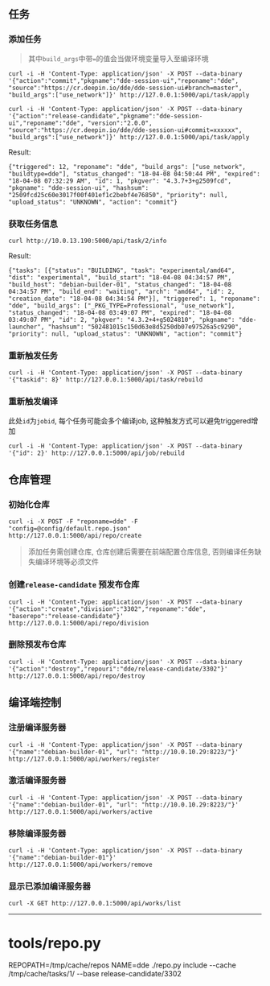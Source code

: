 ## 任务
### 添加任务
> 其中`build_args`中带`=`的值会当做环境变量导入至编译环境

```
curl -i -H 'Content-Type: application/json' -X POST --data-binary '{"action":"commit","pkgname":"dde-session-ui","reponame":"dde", "source":"https://cr.deepin.io/dde/dde-session-ui#branch=master", "build_args":["use_network"]}' http://127.0.0.1:5000/api/task/apply
```

```
curl -i -H 'Content-Type: application/json' -X POST --data-binary '{"action":"release-candidate","pkgname":"dde-session-ui","reponame":"dde", "version":"2.0.0", "source":"https://cr.deepin.io/dde/dde-session-ui#commit=xxxxxx", "build_args":["use_network"]}' http://127.0.0.1:5000/api/task/apply
```
Result:
```
{"triggered": 12, "reponame": "dde", "build_args": ["use_network", "buildtype=dde"], "status_changed": "18-04-08 04:50:44 PM", "expired": "18-04-08 07:32:29 AM", "id": 1, "pkgver": "4.3.7+3+g2509fcd", "pkgname": "dde-session-ui", "hashsum": "2509fcd25c60e3017f00f401ef1c2bebf4e76850", "priority": null, "upload_status": "UNKNOWN", "action": "commit"}
```

### 获取任务信息
```
curl http://10.0.13.190:5000/api/task/2/info
```
Result:
```
{"tasks": [{"status": "BUILDING", "task": "experimental/amd64", "dist": "experimental", "build_start": "18-04-08 04:34:57 PM", "build_host": "debian-builder-01", "status_changed": "18-04-08 04:34:57 PM", "build_end": "waiting", "arch": "amd64", "id": 2, "creation_date": "18-04-08 04:34:54 PM"}], "triggered": 1, "reponame": "dde", "build_args": ["_PKG_TYPE=Professional", "use_network"], "status_changed": "18-04-08 03:49:07 PM", "expired": "18-04-08 03:49:07 PM", "id": 2, "pkgver": "4.3.2+4+g5024810", "pkgname": "dde-launcher", "hashsum": "502481015c150d63e8d5250db07e97526a5c9290", "priority": null, "upload_status": "UNKNOWN", "action": "commit"}
```

### 重新触发任务
```
curl -i -H 'Content-Type: application/json' -X POST --data-binary '{"taskid": 8}' http://127.0.0.1:5000/api/task/rebuild
```

### 重新触发编译
此处`id`为`jobid`, 每个任务可能会多个编译job, 这种触发方式可以避免triggered增加
```
curl -i -H 'Content-Type: application/json' -X POST --data-binary '{"id": 2}' http://127.0.0.1:5000/api/job/rebuild
```
## 仓库管理
### 初始化仓库
```
curl -i -X POST -F "reponame=dde" -F "config=@config/default.repo.json" http://127.0.0.1:5000/api/repo/create
```
> 添加任务需创建仓库, 仓库创建后需要在前端配置仓库信息, 否则编译任务缺失编译环境等必须文件



### 创建`release-candidate` 预发布仓库
```
curl -i -H 'Content-Type: application/json' -X POST --data-binary '{"action":"create","division":"3302","reponame":"dde", "baserepo":"release-candidate"}' http://127.0.0.1:5000/api/repo/division
```

### 删除预发布仓库
```
curl -i -H 'Content-Type: application/json' -X POST --data-binary '{"action":"destroy","repouri":"dde/release-candidate/3302"}' http://127.0.0.1:5000/api/repo/destroy
```

## 编译端控制
### 注册编译服务器
```
curl -i -H 'Content-Type: application/json' -X POST --data-binary '{"name":"debian-builder-01", "url": "http://10.0.10.29:8223/"}' http://127.0.0.1:5000/api/workers/register
```

### 激活编译服务器
```
curl -i -H 'Content-Type: application/json' -X POST --data-binary '{"name":"debian-builder-01", "url": "http://10.0.10.29:8223/"}' http://127.0.0.1:5000/api/workers/active
```
### 移除编译服务器
```
curl -i -H 'Content-Type: application/json' -X POST --data-binary '{"name":"debian-builder-01"}' http://127.0.0.1:5000/api/workers/remove
```

### 显示已添加编译服务器
```
curl -X GET http://127.0.0.1:5000/api/works/list
```
------------
# tools/repo.py
REPOPATH=/tmp/cache/repos NAME=dde ./repo.py include --cache /tmp/cache/tasks/1/ --base release-candidate/3302
